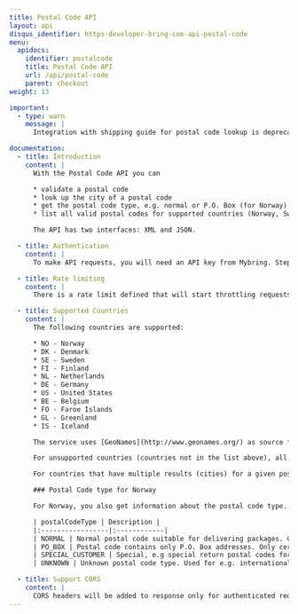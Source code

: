 ```yaml
---
title: Postal Code API
layout: api
disqus_identifier: https-developer-bring-com-api-postal-code
menu:
  apidocs:
    identifier: postalcode
    title: Postal Code API
    url: /api/postal-code
    parent: checkout
weight: 13

important:
  - type: warn
    message: |
      Integration with shipping guide for postal code lookup is deprecated (Base url: https://api.bring.com/shippingguide/api). We recommend switching to pickup point if you have not already done so (Base url: https://api.bring.com/pickuppoint/api).

documentation:
  - title: Introduction
    content: |
      With the Postal Code API you can

      * validate a postal code
      * look up the city of a postal code
      * get the postal code type, e.g. normal or P.O. Box (for Norway)
      * list all valid postal codes for supported countries (Norway, Sweden, Denmark and Finland)

      The API has two interfaces: XML and JSON.

  - title: Authentication
    content: |
      To make API requests, you will need an API key from Mybring. Steps for getting a key and description of headers can be found on the general API [Getting Started / Authentication](/api/#authentication) page.

  - title: Rate limiting
    content: |
      There is a rate limit defined that will start throttling requests generated by your client to this API if the number of requests per second exceeds 60. When rate limiting occurs, the response will contain Http status code 429. If you have a use case requiring rates exceeding the limit, please contact developer-booking@bring.com for assistance.

  - title: Supported Countries
    content: |
      The following countries are supported:

      * NO - Norway
      * DK - Denmark
      * SE - Sweden
      * FI - Finland
      * NL - Netherlands
      * DE - Germany
      * US - United States
      * BE - Belgium
      * FO - Faroe Islands
      * GL - Greenland
      * IS - Iceland

      The service uses [GeoNames](http://www.geonames.org/) as source for most countries except Norway.

      For unsupported countries (countries not in the list above), all postal codes will be marked as valid with no city name returned. In these cases it is recommended to prompt the user to input the city name themselves.

      For countries that have multiple results (cities) for a given postal code, a list of cities will be returned. See example below.

      ### Postal Code type for Norway

      For Norway, you also get information about the postal code type. This is set in the `postalCodeType` in the response:

      | postalCodeType | Description |
      |:-----------------|:------------|
      | NORMAL | Normal postal code suitable for delivering packages. Contains street addresses or mix of street and other postal code types. |
      | PO_BOX | Postal code contains only P.O. Box addresses. Only certain Bring services can be delivered to these addresses (see the [Shipping Guide](/api/shipping-guide_2/)). |
      | SPECIAL_CUSTOMER | Special, e.g special return postal codes for selected customers. |
      | UNKNOWN | Unknown postal code type. Used for e.g. international postal codes. |

  - title: Support CORS
    content: |
      CORS headers will be added to response only for authenticated requests.
---
```


